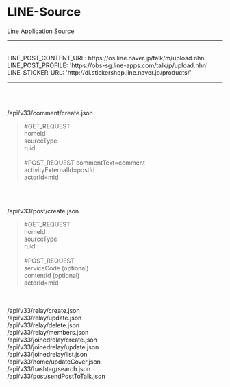 # LINE-Source<br>

Line Application Source<br>

----------------
<br>
LINE_POST_CONTENT_URL: https://os.line.naver.jp/talk/m/upload.nhn<br>
LINE_POST_PROFILE: 'https://obs-sg.line-apps.com/talk/p/upload.nhn'<br>
LINE_STICKER_URL: 'http://dl.stickershop.line.naver.jp/products/'<br>

----------------
<br><br>

/api/v33/comment/create.json<br>
> #GET_REQUEST<br>
> homeId<br>
> sourceType<br>
> ruid<br>
> <br>
> #POST_REQUEST
> commentText=comment <br>
> activityExternalId=postId<br>
> actorId=mid<br>
<br>
<br>

/api/v33/post/create.json<br>
> #GET_REQUEST<br>
> homeId<br>
> sourceType<br>
> ruid<br>
> <br>
> #POST_REQUEST<br>
> serviceCode (optional) <br>
> contentId (optional)<br>
> actorId=mid<br>

<br><br>
/api/v33/relay/create.json<br>
/api/v33/relay/update.json<br>
/api/v33/relay/delete.json<br>
/api/v33/relay/members.json<br>
/api/v33/joinedrelay/create.json<br>
/api/v33/joinedrelay/update.json<br>
/api/v33/joinedrelay/list.json<br>
/api/v33/home/updateCover.json<br>
/api/v33/hashtag/search.json<br>
/api/v33/post/sendPostToTalk.json<br>
